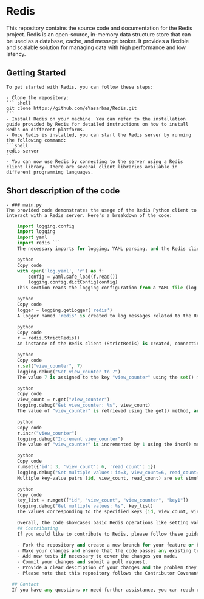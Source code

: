 # Redis

  This repository contains the source code and documentation for the Redis project.
  Redis is an open-source, in-memory data structure store that can be used as a database, cache, and message broker. It provides a flexible and scalable solution for managing data with high performance and low latency.

  ## Getting Started
    To get started with Redis, you can follow these steps:

    - Clone the repository:
    ``` shell
    git clone https://github.com/eYasarbas/Redis.git 
    ```
    - Install Redis on your machine. You can refer to the installation guide provided by Redis for detailed instructions on how to install Redis on different platforms.
    - Once Redis is installed, you can start the Redis server by running the following command:
    ```shell
    redis-server
    ```
    - You can now use Redis by connecting to the server using a Redis client library. There are several client libraries available in different programming languages. 
  ## Short description of the code 
    - ### main.py
    The provided code demonstrates the usage of the Redis Python client to interact with a Redis server. Here's a breakdown of the code:
```python
    import logging.config
    import logging
    import yaml
    import redis ```
    The necessary imports for logging, YAML parsing, and the Redis client are included.

    python
    Copy code
    with open('log.yaml', 'r') as f:
        config = yaml.safe_load(f.read())
        logging.config.dictConfig(config)
    This section reads the logging configuration from a YAML file (log.yaml) and applies it using the logging.config.dictConfig() method. This allows you to configure logging according to your preferences.

    python
    Copy code
    logger = logging.getLogger('redis')
    A logger named 'redis' is created to log messages related to the Redis operations.

    python
    Copy code
    r = redis.StrictRedis()
    An instance of the Redis client (StrictRedis) is created, connecting to the default Redis server running on the local machine.

    python
    Copy code
    r.set("view_counter", 7)
    logging.debug("Set view_counter to 7")
    The value 7 is assigned to the key "view_counter" using the set() method. A debug log message is written to indicate the operation.

    python
    Copy code
    view_count = r.get("view_counter")
    logging.debug("Get view_counter: %s", view_count)
    The value of "view_counter" is retrieved using the get() method, and a debug log message is written to display the retrieved value.

    python
    Copy code
    r.incr("view_counter")
    logging.debug("Increment view_counter")
    The value of "view_counter" is incremented by 1 using the incr() method, which increments an integer value. A debug log message is written to indicate the operation.

    python
    Copy code
    r.mset({'id': 3, 'view_count': 6, 'read_count': 1})
    logging.debug("Set multiple values: id=3, view_count=6, read_count=1")
    Multiple key-value pairs (id, view_count, read_count) are set simultaneously using the mset() method. A debug log message is written to indicate the operation.

    python
    Copy code
    key_list = r.mget(["id", "view_count", "view_counter", "key1"])
    logging.debug("Get multiple values: %s", key_list)
    The values corresponding to the specified keys (id, view_count, view_counter, key1) are retrieved using the mget() method, which returns a list of values. A debug log message is written to display the retrieved values.

    Overall, the code showcases basic Redis operations like setting values, getting values, incrementing values, and performing multiple operations in a single call. The logging statements help track the flow of operations and provide visibility into the data manipulation.
    ## Contributing
    If you would like to contribute to Redis, please follow these guidelines:

    - Fork the repository and create a new branch for your feature or bug fix.
    - Make your changes and ensure that the code passes any existing tests.
    - Add new tests if necessary to cover the changes you made.
    - Commit your changes and submit a pull request.
    - Provide a clear description of your changes and the problem they solve.
    - Please note that this repository follows the Contributor Covenant Code of Conduct. Any contributions violating the code of conduct will not be accepted.

  ## Contact
  If you have any questions or need further assistance, you can reach out to me.Feel free to open an issue in this repository for any bug reports, feature requests, or general feedback.
